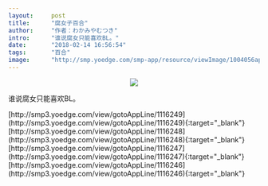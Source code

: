 ```yaml
---
layout:     post
title:      "腐女子百合"
author:     "作者：わかみやむつき"
intro:      "谁说腐女只能喜欢BL。"
date:       "2018-02-14 16:56:54"
tags:       "百合"
image:      "http://smp.yoedge.com/smp-app/resource/viewImage/1004056appline.png"
---
```

<div style="text-align: center">
<p><img src="http://smp.yoedge.com/smp-app/resource/viewImage/1004056appline.png"/></p>
</div>
<p class="post-meta">
<span>谁说腐女只能喜欢BL。</span>
</p>
[http://smp3.yoedge.com/view/gotoAppLine/1116249](http://smp3.yoedge.com/view/gotoAppLine/1116249){:target="_blank"}
[http://smp3.yoedge.com/view/gotoAppLine/1116248](http://smp3.yoedge.com/view/gotoAppLine/1116248){:target="_blank"}
[http://smp3.yoedge.com/view/gotoAppLine/1116247](http://smp3.yoedge.com/view/gotoAppLine/1116247){:target="_blank"}
[http://smp3.yoedge.com/view/gotoAppLine/1116246](http://smp3.yoedge.com/view/gotoAppLine/1116246){:target="_blank"}



